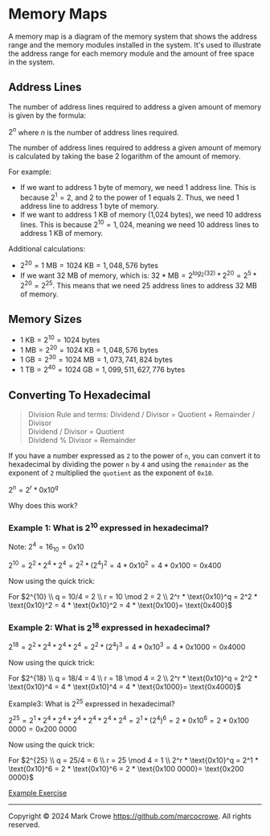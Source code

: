 
# Memory Maps

A memory map is a diagram of the memory system that shows the address range and the memory modules installed in the system. It's used to illustrate the address range for each memory module and the amount of free space in the system.

## Address Lines

The number of address lines required to address a given amount of memory is given by the formula:

$2^n$ where $n$ is the number of address lines required.

The number of address lines required to address a given amount of memory is calculated by taking the base 2 logarithm of the amount of memory.

For example:

- If we want to address 1 byte of memory, we need 1 address line. This is because $2^1 = 2$, and 2 to the power of 1 equals 2. Thus, we need 1 address line to address 1 byte of memory.
- If we want to address 1 KB of memory (1,024 bytes), we need 10 address lines. This is because $2^{10} = 1,024$, meaning we need 10 address lines to address 1 KB of memory.

Additional calculations:

- $2^{20} = 1 \text{ MB} = 1024 \text{ KB} = 1,048,576 \text{ bytes}$
- If we want 32 MB of memory, which is:
  $32 * \text{MB} = 2^{log_2(32)} * 2^{20} = 2^5 * 2^{20} = 2^{25}$.
  This means that we need 25 address lines to address 32 MB of memory.

## Memory Sizes

- $1 \text{ KB} = 2^{10} = 1024 \text{ bytes}$
- $1 \text{ MB} = 2^{20} = 1024 \text{ KB} = 1,048,576 \text{ bytes}$
- $1 \text{ GB} = 2^{30} = 1024 \text{ MB} = 1,073,741,824 \text{ bytes}$
- $1 \text{ TB} = 2^{40} = 1024 \text{ GB} = 1,099,511,627,776 \text{ bytes}$

## Converting To Hexadecimal

> Division Rule and terms: Dividend / Divisor = Quotient + Remainder / Divisor  
> Dividend / Divisor = Quotient  
> Dividend % Divisor = Remainder  

If you have a number expressed as `2` to the power of `n`, you can convert it to hexadecimal by dividing the power `n` by `4` and using the `remainder` as the exponent of `2` multiplied the `quotient` as the exponent of `0x10`.

$2^{n} = 2^r * \text{0x10}^q$

Why does this work?

### Example 1: What is $2^{10}$ expressed in hexadecimal?

Note: $2^4 = 16_{10} = \text{0x10}$

$2^{10} = 2^2 * 2^4 * 2^4 = 2^2 * (2^4)^{2} = 4 * \text{0x10}^2 = 4 * \text{0x100} = \text{0x400}$

Now using the quick trick:

For $2^{10} \\ q = 10/4 = 2 \\ r = 10 \mod 2 = 2 \\ 2^r * \text{0x10}^q = 2^2 * \text{0x10}^2 =  4 * \text{0x10}^2 = 4 * \text{0x100}= \text{0x400}$

### Example 2: What is $2^{18}$  expressed in hexadecimal?

$2^{18} = 2^2 * 2^4 * 2^4 * 2^4 = 2^2 * (2^4)^{3} = 4 * \text{0x10}^3 = 4 * \text{0x1000} = \text{0x4000}$

Now using the quick trick:

For $2^{18} \\ q = 18/4 = 4 \\ r = 18 \mod 4 = 2 \\ 2^r * \text{0x10}^q = 2^2 * \text{0x10}^4 =  4 * \text{0x10}^4 = 4 * \text{0x1000}= \text{0x4000}$

Example3: What is $2^{25}$ expressed in hexadecimal?

$2^{25} = 2^1 * 2^4 * 2^4 * 2^4 * 2^4 * 2^4 * 2^4 = 2^1 * (2^4)^{6} = 2 * \text{0x10}^6 = 2 * \text{0x100 0000} = \text{0x200 0000}$  

Now using the quick trick:

For $2^{25} \\ q = 25/4 = 6 \\ r = 25 \mod 4 = 1 \\ 2^r * \text{0x10}^q = 2^1 * \text{0x10}^6 =  2 * \text{0x10}^6 = 2 * \text{0x100 0000}= \text{0x200 0000}$

[Example Exercise](./memory-maps-exercises.md "Memory Maps - exercises")

---
Copyright &copy; 2024 Mark Crowe <https://github.com/marcocrowe>. All rights reserved.
